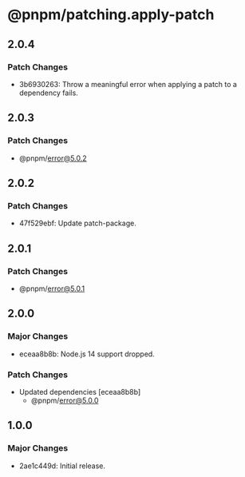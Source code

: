 # @pnpm/patching.apply-patch

## 2.0.4

### Patch Changes

- 3b6930263: Throw a meaningful error when applying a patch to a dependency fails.

## 2.0.3

### Patch Changes

- @pnpm/error@5.0.2

## 2.0.2

### Patch Changes

- 47f529ebf: Update patch-package.

## 2.0.1

### Patch Changes

- @pnpm/error@5.0.1

## 2.0.0

### Major Changes

- eceaa8b8b: Node.js 14 support dropped.

### Patch Changes

- Updated dependencies [eceaa8b8b]
  - @pnpm/error@5.0.0

## 1.0.0

### Major Changes

- 2ae1c449d: Initial release.
